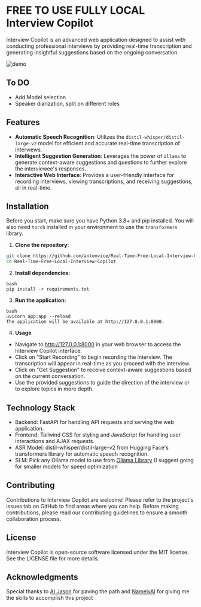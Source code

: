 # FREE TO USE FULLY LOCAL Interview Copilot

Interview Copilot is an advanced web application designed to assist with conducting professional interviews by providing real-time transcription and generating insightful suggestions based on the ongoing conversation.

![demo](https://github.com/antonvice/Real-Time-Free-Local-Interview-Copilot/blob/master/1.gif)

## To DO

* Add Model selection
* Speaker diarization, split on different roles


## Features

- **Automatic Speech Recognition**: Utilizes the `distil-whisper/distil-large-v2` model for efficient and accurate real-time transcription of interviews.
- **Intelligent Suggestion Generation**: Leverages the power of `ollama` to generate context-aware suggestions and questions to further explore the interviewee's responses.
- **Interactive Web Interface**: Provides a user-friendly interface for recording interviews, viewing transcriptions, and receiving suggestions, all in real-time.

## Installation

Before you start, make sure you have Python 3.8+ and pip installed. You will also need `torch` installed in your environment to use the `transformers` library.

1. **Clone the repository:**

```bash
git clone https://github.com/antonvice/Real-Time-Free-Local-Interview-Copilot
cd Real-Time-Free-Local-Interview-Copilot
```

2. **Install dependencies:**
```
bash
pip install -r requirements.txt
```

3. **Run the application:**
```
bash
uvicorn app:app --reload
The application will be available at http://127.0.0.1:8000.
```

4. **Usage**
* Navigate to http://127.0.0.1:8000 in your web browser to access the Interview Copilot interface.
* Click on "Start Recording" to begin recording the interview. The transcription will appear in real-time as you proceed with the interview.
* Click on "Get Suggestion" to receive context-aware suggestions based on the current conversation.
* Use the provided suggestions to guide the direction of the interview or to explore topics in more depth.

## Technology Stack

* Backend: FastAPI for handling API requests and serving the web application.
* Frontend: Tailwind CSS for styling and JavaScript for handling user interactions and AJAX requests.
* ASR Model: distil-whisper/distil-large-v2 from Hugging Face's transformers library for automatic speech recognition.
* SLM: Pick any Ollama model to use from [Ollama Library](https://ollama.ai/library) (I suggest going for smaller models for speed optimization

## Contributing

Contributions to Interview Copilot are welcome! Please refer to the project's issues tab on GitHub to find areas where you can help. Before making contributions, please read our contributing guidelines to ensure a smooth collaboration process.

## License

Interview Copilot is open-source software licensed under the MIT license. See the LICENSE file for more details.

## Acknowledgments

Special thanks to [AI Jason](https://github.com/JayZeeDesign) for paving the path and [NamelyAI](https://namelyai.com) for giving me the skills to accomplish this project
